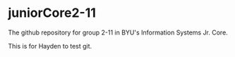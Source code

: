 # juniorCore2-11
The github repository for group 2-11 in BYU's Information Systems Jr. Core.

This is for Hayden to test git.